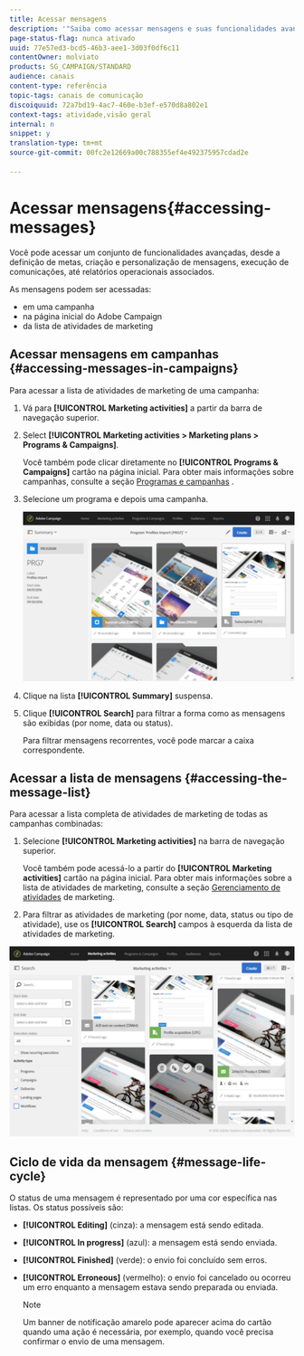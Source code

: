 ```yaml
---
title: Acessar mensagens
description: '"Saiba como acessar mensagens e suas funcionalidades avançadas: criação, definição de metas, personalização, execução e relatórios."'
page-status-flag: nunca ativado
uuid: 77e57ed3-bcd5-46b3-aee1-3d03f0df6c11
contentOwner: molviato
products: SG_CAMPAIGN/STANDARD
audience: canais
content-type: referência
topic-tags: canais de comunicação
discoiquuid: 72a7bd19-4ac7-460e-b3ef-e570d8a802e1
context-tags: atividade,visão geral
internal: n
snippet: y
translation-type: tm+mt
source-git-commit: 00fc2e12669a00c788355ef4e492375957cdad2e

---
```



# Acessar mensagens{#accessing-messages}

Você pode acessar um conjunto de funcionalidades avançadas, desde a definição de metas, criação e personalização de mensagens, execução de comunicações, até relatórios operacionais associados.

As mensagens podem ser acessadas:

* em uma campanha
* na página inicial do Adobe Campaign
* da lista de atividades de marketing

## Acessar mensagens em campanhas {#accessing-messages-in-campaigns}

Para acessar a lista de atividades de marketing de uma campanha:

1. Vá para **[!UICONTROL Marketing activities]** a partir da barra de navegação superior.
1. Select **[!UICONTROL Marketing activities > Marketing plans > Programs & Campaigns]**.

   Você também pode clicar diretamente no **[!UICONTROL Programs & Campaigns]** cartão na página inicial. Para obter mais informações sobre campanhas, consulte a seção [Programas e campanhas](../../start/using/programs-and-campaigns.md) .

1. Selecione um programa e depois uma campanha.

   ![](assets/delivery_list_1.png)

1. Clique na lista **[!UICONTROL Summary]** suspensa.
1. Clique **[!UICONTROL Search]** para filtrar a forma como as mensagens são exibidas (por nome, data ou status).

   Para filtrar mensagens recorrentes, você pode marcar a caixa correspondente.

## Acessar a lista de mensagens {#accessing-the-message-list}

Para acessar a lista completa de atividades de marketing de todas as campanhas combinadas:

1. Selecione **[!UICONTROL Marketing activities]** na barra de navegação superior.

   Você também pode acessá-lo a partir do **[!UICONTROL Marketing activities]** cartão na página inicial. Para obter mais informações sobre a lista de atividades de marketing, consulte a seção [Gerenciamento de atividades](../../start/using/marketing-activities.md#creating-a-marketing-activity) de marketing.

1. Para filtrar as atividades de marketing (por nome, data, status ou tipo de atividade), use os **[!UICONTROL Search]** campos à esquerda da lista de atividades de marketing.

![](assets/delivery_list_2.png)

## Ciclo de vida da mensagem {#message-life-cycle}

O status de uma mensagem é representado por uma cor específica nas listas. Os status possíveis são:

* **[!UICONTROL Editing]** (cinza): a mensagem está sendo editada.
* **[!UICONTROL In progress]** (azul): a mensagem está sendo enviada.
* **[!UICONTROL Finished]** (verde): o envio foi concluído sem erros.
* **[!UICONTROL Erroneous]** (vermelho): o envio foi cancelado ou ocorreu um erro enquanto a mensagem estava sendo preparada ou enviada.

   >[!NOTE]
   >
   >Um banner de notificação amarelo pode aparecer acima do cartão quando uma ação é necessária, por exemplo, quando você precisa confirmar o envio de uma mensagem.

